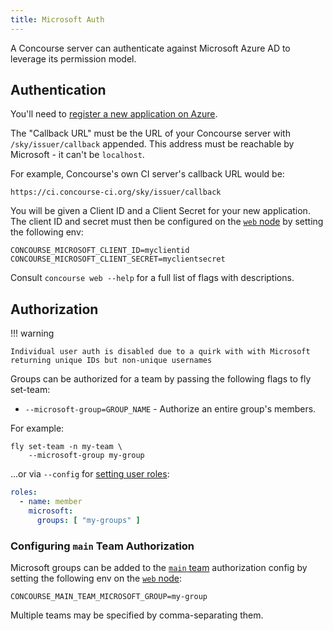 ```yaml
---
title: Microsoft Auth
---
```


A Concourse server can authenticate against Microsoft Azure AD to leverage its permission model.

## Authentication

You'll need
to [register a new application on Azure](https://portal.azure.com/#blade/Microsoft_AAD_RegisteredApps/ApplicationsListBlade).

The "Callback URL" must be the URL of your Concourse server with `/sky/issuer/callback` appended. This address must be
reachable by Microsoft - it can't be `localhost`.

For example, Concourse's own CI server's callback URL would be:

```
https://ci.concourse-ci.org/sky/issuer/callback
```

You will be given a Client ID and a Client Secret for your new application. The client ID and secret must then be
configured on the [`web` node](../../install/running-web.md) by setting the following env:

```shell
CONCOURSE_MICROSOFT_CLIENT_ID=myclientid
CONCOURSE_MICROSOFT_CLIENT_SECRET=myclientsecret
```

Consult `concourse web --help` for a full list of flags with descriptions.

## Authorization

!!! warning

    Individual user auth is disabled due to a quirk with with Microsoft returning unique IDs but non-unique usernames

Groups can be authorized for a team by passing the following flags to fly set-team:

* `--microsoft-group=GROUP_NAME` - Authorize an entire group's members.

For example:

```shell
fly set-team -n my-team \
    --microsoft-group my-group
```

...or via `--config` for [setting user roles](../managing-teams.md#setting-user-roles):

```yaml
roles:
  - name: member
    microsoft:
      groups: [ "my-groups" ]
```

### Configuring `main` Team Authorization

Microsoft groups can be added to the [`main` team](../main-team.md) authorization config by setting the following env on
the [`web` node](../../install/running-web.md):

```shell
CONCOURSE_MAIN_TEAM_MICROSOFT_GROUP=my-group
```

Multiple teams may be specified by comma-separating them.